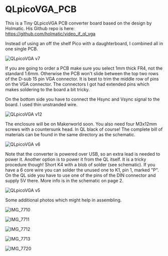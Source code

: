 # QLpicoVGA_PCB
This is a Tiny QLpicoVGA PCB converter board based on the design by Holmatic.
His Github repo is here: https://github.com/holmatic/video_if_ql_vga

Instead of using an off the shelf Pico with a daughterboard, I combined all in one single PCB.

![QLpicoVGA v7](https://github.com/user-attachments/assets/1b5679c7-5b00-4d78-8289-11e73a950140)

If you are going to order a PCB make sure you select 1mm thick FR4, not the standard 1.6mm. Otherwise the PCB won't slide between the top two rows of the D-sub 15 pin VGA connector.
It is best to trim the middle row of pins on the VGA connector. The connectors I got had extended pins which makes soldering to the board a bit tricky.

On the bottom side you have to connect the Hsync and Vsync signal to the board. I used thin unstranded wire.

![QLpicoVGA v12](https://github.com/user-attachments/assets/b9adeb00-2a8e-4e35-aa2c-550dde411eee)

The enclosure will be on Makerworld soon. You also need four M3x12mm screws with a countersunk head. In QL black of course!
The complete bill of materials can be found in the same directory as the schematic.

![QLpicoVGA v6](https://github.com/user-attachments/assets/7bcf3490-32a0-443c-ba1d-784999c98415)

Note that the converter is powered over USB, so an extra lead is needed to power it.
Another option is to power it from the QL itself. It is a tricky procedure though!
Short K4 with a blob of solder (see schematic). If you have a 6 core wire you can solder the unused one to K1, pin 1, marked "P". On the QL side you have to use one of the pins of the DIN connector and supply 5V there. More info is in the schematic on page 2.

![QLpicoVGA v5](https://github.com/user-attachments/assets/1bcc91b4-5461-4a37-a74b-2e02751b4b03)

Some additional photos which might help in assembling.

![IMG_7710](https://github.com/user-attachments/assets/3556425a-b54c-4fd1-9cc1-b436a310888e)

![IMG_7711](https://github.com/user-attachments/assets/792ed7b8-9762-4e23-962b-be276b609a97)

![IMG_7712](https://github.com/user-attachments/assets/0b6ced56-a854-48c4-a526-8967fccb87be)

![IMG_7713](https://github.com/user-attachments/assets/ed01cd0b-078d-4070-982e-841e59dec5c5)

![IMG_7720](https://github.com/user-attachments/assets/549cf53d-373d-4718-8533-e860170cfdf3)

